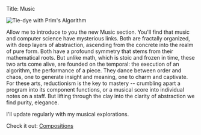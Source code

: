 Title: Music

![Tie-dye with Prim's Algorithm](http://wanganzhou.com/images/music/prim.png)

Allow me to introduce to you the new Music section. You'll find that music and computer science have mysterious links. Both are fractally organized, with deep layers of abstraction, ascending from the concrete into the realm of pure form. Both have a profound symmetry that stems from their mathematical roots. But unlike math, which is stoic and frozen in time, these two arts come alive, are founded on the temporal: the execution of an algorithm, the performance of a piece. They dance between order and chaos, one to generate insight and meaning, one to charm and captivate. For these arts, reductionism is the key to mastery -- crumbling apart a program into its component functions, or a musical score into individual notes on a staff. But lifting through the clay into the clarity of abstraction we find purity, elegance.

I'll update regularly with my musical explorations.

Check it out: [Compositions](http://wanganzhou.com/compositions.html)